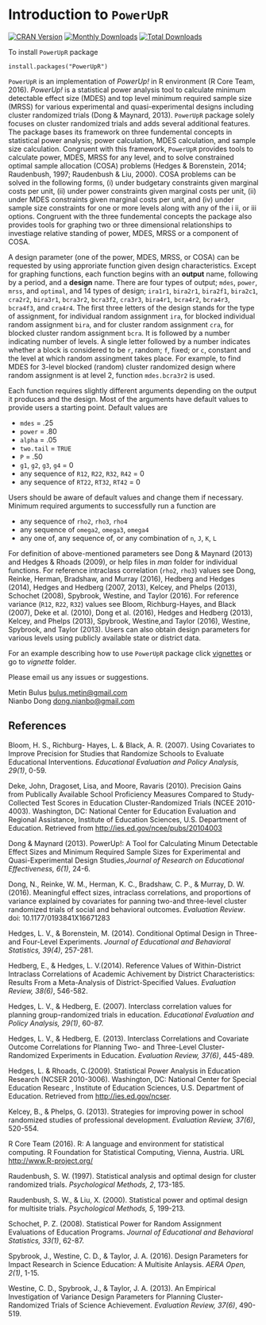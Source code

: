 # Introduction to `PowerUpR`

[![CRAN Version](http://www.r-pkg.org/badges/version/PowerUpR)](http://cran.rstudio.com/web/packages/PowerUpR)
[![Monthly Downloads](http://cranlogs.r-pkg.org/badges/PowerUpR)](http://cranlogs.r-pkg.org/badges/PowerUpR)
[![Total Downloads](http://cranlogs.r-pkg.org/badges/grand-total/PowerUpR)](http://cranlogs.r-pkg.org/badges/grand-total/PowerUpR)

To install `PowerUpR` package

```{r}
install.packages("PowerUpR")
```

`PowerUpR` is an implementation of *PowerUp!* in R environment (R Core Team, 2016). *PowerUp!* is a statistical power analysis tool to calculate
minimum detectable effect size (MDES) and top level minimum required sample size (MRSS)
for various experimental and quasi-experimental designs including cluster randomized trials (Dong & Maynard, 2013). 
`PowerUpR` package solely focuses on cluster randomized trials and adds several additional features.
The package bases its framework on three fundemental concepts in statistical power analysis; power calculation, MDES calculation, and sample size calculation. Congruent with this framework, `PowerUpR` provides tools to calculate power, MDES, MRSS for any level, and to solve constrained optimal sample allocation (COSA) problems (Hedges & Borenstein, 2014; Raudenbush, 1997; Raudenbush & Liu, 2000).
COSA problems can be solved in the following forms,
(i) under budgetary constraints given marginal costs per unit,
(ii) under power constraints given marginal costs per unit, 
(ii) under MDES constraints given marginal costs per unit, and 
(iv) under sample size constraints for one or more levels along with any of the i ii, or iii options.
Congruent with the three fundemental concepts the package also provides tools for graphing two or three dimensional relationships to investiage relative standing of power, MDES, MRSS or a component of COSA.

A design parameter (one of the power, MDES, MRSS, or COSA) can be requested by using approriate function
given design characteristics. Except for graphing functions, each function begins with an **output** name,
following by a period, and a **design** name. There are four types of output; `mdes`,  `power`, `mrss`, and `optimal`,
and 14 types of design; `ira1r1`, `bira2r1`, `bira2f1`, `bira2c1`, `cra2r2`, `bira3r1`, `bcra3r2`, `bcra3f2`, `cra3r3`,
`bira4r1`, `bcra4r2`, `bcra4r3`, `bcra4f3`, and `cra4r4`. The first three letters of the design stands for
the type of assignment, for individual random assignment `ira`, for blocked individual random assignment `bira`, 
and for cluster random assignment `cra`, for blocked cluster random assignment `bcra`.
It is followed by a number indicating number of levels. A single letter followed by a number indicates
whether a block is considered to be `r`, random; `f`, fixed; or `c`, constant and the level at which
random assingment takes place. For example, to find MDES for 3-level blocked (random) cluster randomized design where
random assignment is at level 2, function `mdes.bcra3r2` is used.

Each function requires slightly different arguments depending on the output it produces and the design.
Most of the arguments have default values to provide users a starting point. Default values are

- `mdes` = .25
- `power` = .80
- `alpha` = .05
- `two.tail` = `TRUE`
- `P` = .50
- `g1`, `g2`, `g3`, `g4` = 0
- any sequence of `R12`, `R22`, `R32`, `R42` = 0
- any sequence of `RT22`, `RT32`, `RT42` = 0

Users should be aware of default values and change them if necessary. 
Minimum required arguments to successfully run a function are

- any sequence of `rho2`, `rho3`, `rho4`
- any sequence of `omega2`, `omega3`, `omega4`
- any one of, any sequence of, or any combination of `n`, `J`, `K`, `L`

For definition of above-mentioned parameters see Dong & Maynard (2013) and Hedges & Rhoads (2009),
or help files in *man* folder for individual functions. For reference intraclass correlation (`rho2`, `rho3`) values
see Dong, Reinke, Herman, Bradshaw, and Murray (2016), Hedberg and Hedges (2014), Hedges and Hedberg (2007, 2013),  Kelcey, and Phelps (2013), Schochet (2008), Spybrook, Westine, and Taylor (2016).
For reference variance (`R12`, `R22`, `R32`) values see Bloom, Richburg-Hayes, and Black (2007),
Deke et al. (2010), Dong et al. (2016), Hedges and Hedberg (2013),  Kelcey, and Phelps (2013), Spybrook, Westine,and Taylor (2016), Westine, Spybrook, and Taylor (2013).
Users can also obtain design parameters for various levels using publicly available state or district data.

For an example describing how to use `PowerUpR` package click [vignettes](http://rpubs.com/metinbulus/powerupr_vignettes) or go to *vignette* folder.

Please email us any issues or suggestions.

Metin Bulus bulus.metin@gmail.com  
Nianbo Dong dong.nianbo@gmail.com  

## References
Bloom, H. S., Richburg- Hayes, L. & Black, A. R. (2007).
Using Covariates to Improve Precision for Studies that Randomize Schools to Evaluate Educational Interventions.
*Educational Evaluation and Policy Analysis, 29(1)*, 0-59.

Deke, John, Dragoset, Lisa, and Moore, Ravaris (2010). Precision Gains from Publically Available School Proficiency Measures Compared to Study-Collected Test Scores in Education Cluster-Randomized Trials (NCEE 2010-4003). Washington, DC: National Center for Education Evaluation and Regional Assistance, Institute of Education Sciences, U.S. Department of Education. Retrieved from http://ies.ed.gov/ncee/pubs/20104003

Dong & Maynard (2013). PowerUp!: A Tool for Calculating Minum Detectable Effect Sizes and Minimum Required Sample Sizes
for Experimental and Quasi-Experimental Design Studies,*Journal of Research on Educational Effectiveness, 6(1)*, 24-6.

Dong, N., Reinke, W. M., Herman, K. C., Bradshaw, C. P., & Murray, D. W. (2016). Meaningful effect sizes, intraclass correlations, and proportions of variance explained by covariates for panning two-and three-level cluster randomized trials of social and behavioral outcomes. *Evaluation Review*. doi: 10.1177/0193841X16671283

Hedges, L. V., & Borenstein, M. (2014). Conditional Optimal Design in Three- and Four-Level Experiments.
*Journal of Educational and Behavioral Statistics, 39(4)*, 257-281.

Hedberg, E., & Hedges, L. V.(2014). Reference Values of Within-District Intraclass Correlations of Academic Achivement
by District Characteristics: Results From a Meta-Analysis of District-Specified Values. *Evaluation Review, 38(6)*, 546-582.

Hedges, L. V., & Hedberg, E. (2007). Interclass correlation values for planning group-randomized trials in education.
*Educational Evaluation and Policy Analysis, 29(1)*, 60-87.

Hedges, L. V., & Hedberg, E. (2013). Interclass Correlations and Covariate Outcome Correlations for Planning 
Two- and Three-Level Cluster-Randomized Experiments in Education. *Evaluation Review, 37(6)*, 445-489.

Hedges, L. & Rhoads, C.(2009). Statistical Power Analysis in Education Research (NCSER 2010-3006).
Washington, DC: National Center for Special Education Researc , Institute of Education Sciences, U.S. Department of Education.
Retrieved from http://ies.ed.gov/ncser.

Kelcey, B., & Phelps, G. (2013). Strategies for improving power in school randomized studies of professional development. *Evaluation Review, 37(6)*, 520-554.

R Core Team (2016). R: A language and environment for statistical computing. R Foundation for Statistical Computing, Vienna, Austria. URL http://www.R-project.org/

Raudenbush, S. W. (1997). Statistical analysis and optimal design for cluster randomized trials.
*Psychological Methods, 2*, 173-185.

Raudenbush, S. W., & Liu, X. (2000). Statistical power and optimal design for multisite trials.
*Psychological Methods, 5*, 199-213.

Schochet, P. Z. (2008). Statistical Power for Random Assignment Evaluations of Education Programs.
*Journal of Educational and Behavioral Statistics, 33(1)*, 62-87.

Spybrook, J., Westine, C. D., & Taylor, J. A. (2016). Design Parameters for Impact Research in Science Education:
A Multisite Anlaysis. *AERA Open, 2(1)*, 1-15.

Westine, C. D., Spybrook, J.,  & Taylor, J. A. (2013). An Empirical Investigation of Variance Design Parameters
for Planning Cluster-Randomized Trials of Science Achievement. *Evaluation Review, 37(6)*, 490-519.
